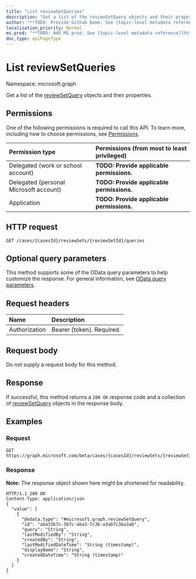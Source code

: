 ```yaml
---
title: "List reviewSetQueries"
description: "Get a list of the reviewSetQuery objects and their properties."
author: "**TODO: Provide Github Name. See [topic-level metadata reference](https://msgo.azurewebsites.net/add/document/guidelines/metadata.html#topic-level-metadata)**"
localization_priority: Normal
ms.prod: "**TODO: Add MS prod. See [topic-level metadata reference](https://msgo.azurewebsites.net/add/document/guidelines/metadata.html#topic-level-metadata)**"
doc_type: apiPageType
---
```


# List reviewSetQueries
Namespace: microsoft.graph

Get a list of the [reviewSetQuery](../resources/reviewsetquery.md) objects and their properties.

## Permissions
One of the following permissions is required to call this API. To learn more, including how to choose permissions, see [Permissions](/concepts/permissions-reference.md).

|Permission type|Permissions (from most to least privileged)|
|:---|:---|
|Delegated (work or school account)|**TODO: Provide applicable permissions.**|
|Delegated (personal Microsoft account)|**TODO: Provide applicable permissions.**|
|Application|**TODO: Provide applicable permissions.**|

## HTTP request

<!-- {
  "blockType": "ignored"
}
-->
``` http
GET /cases/{casesId}/reviewSets/{reviewSetId}/queries
```

## Optional query parameters
This method supports some of the OData query parameters to help customize the response. For general information, see [OData query parameters](/graph/query-parameters).

## Request headers
|Name|Description|
|:---|:---|
|Authorization|Bearer {token}. Required.|

## Request body
Do not supply a request body for this method.

## Response

If successful, this method returns a `200 OK` response code and a collection of [reviewSetQuery](../resources/reviewsetquery.md) objects in the response body.

## Examples

### Request
<!-- {
  "blockType": "request",
  "name": "get_reviewsetquery"
}
-->
``` http
GET https://graph.microsoft.com/beta/cases/{casesId}/reviewSets/{reviewSetId}/queries
```


### Response
**Note:** The response object shown here might be shortened for readability.
<!-- {
  "blockType": "response",
  "truncated": true,
  "@odata.type": "collection(microsoft.graph.reviewsetquery)"
}
-->
``` http
HTTP/1.1 200 OK
Content-Type: application/json
{
  "value": [
    {
      "@odata.type": "#microsoft.graph.reviewSetQuery",
      "id": "aba33b7c-3b7c-aba3-7c3b-a3ab7c3ba3ab",
      "query": "String",
      "lastModifiedBy": "String",
      "createdBy": "String",
      "lastModifiedDateTime": "String (timestamp)",
      "displayName": "String",
      "createdDateTime": "String (timestamp)"
    }
  ]
}
```

